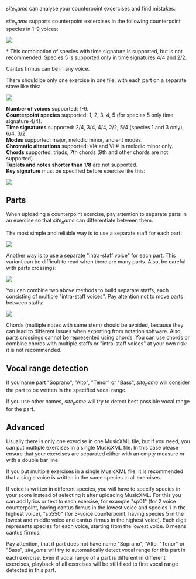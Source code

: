 $site_name$ can analyse your counterpoint excercises and find mistakes.

$site_name$ supports counterpoint excercises in the following counterpoint species in 1-9 voices:

![](docs/img/species.png)
 
\* This combination of species with time signature is supported, but is not recommended. Species 5 is supported only in time signatures 4/4 and 2/2.

Cantus firmus can be in any voice.

There should be only one exercise in one file, with each part on a separate stave like this:

![](docs/img/part_per_stave.png)

<b>Number of voices</b> supported: 1-9.<br>
<b>Counterpoint species</b> supported: 1, 2, 3, 4, 5 (for species 5 only time signature 4/4).<br>
<b>Time signatures</b> supported: 2/4, 3/4, 4/4, 2/2, 5/4 (species 1 and 3 only), 6/4, 3/2.<br>
<b>Modes</b> supported: major, melodic minor, ancient modes.<br>
<b>Chromatic alterations</b> supported: VI# and VII# in melodic minor only.<br>
<b>Chords</b> supported: triads, 7th chords (9th and other chords are not supported).<br>
<b>Tuplets and notes shorter than 1/8</b> are not supported.<br>
<b>Key signature</b> must be specified before exercise like this:

![](docs/img/key_signature.png)

## Parts

When uploading a counterpoint exercise, pay attention to separate parts in an exercise so that $site_name$ can differentiate between them.

The most simple and reliable way is to use a separate staff for each part:

![](docs/img/voices_staffs.png)

Another way is to use a separate "intra-staff voice" for each part. This variant can be difficult to read when there are many parts. Also, be careful with parts crossings:

![](docs/img/voices_voices.png)

You can combine two above methods to build separate staffs, each consisting of multiple "intra-staff voices". Pay attention not to move parts between staffs:

![](docs/img/voices_staffs_voices.png)

Chords (multiple notes with same stem) should be avoided, because they can lead to different issues when exporting from notation software. Also, parts crossings cannot be represented using chords. You can use chords or combine chords with multiple staffs or "intra-staff voices" at your own risk: it is not recommended.

## Vocal range detection

If you name part "Soprano", "Alto", "Tenor" or "Bass", $site_name$ will consider the part to be written in the specified vocal range.

If you use other names, $site_name$ will try to detect best possible vocal range for the part. 

## Advanced

Usually there is only one exercise in one MusicXML file, but if you need, you can put multiple exercises in a single MusicXML file. In this case please ensure that your exercises are separated either with an empty measure or with a double bar line.

If you put multiple exercises in a single MusicXML file, it is recommended that a single voice is written in the same species in all exercises. 

If voice is written in different species, you will have to specify species in your score instead of selecting it after uploading MusicXML. For this you can add lyrics or text to each exercise, for example "sp01" (for 2 voice counterpoint, having cantus firmus in the lowest voice and species 1 in the highest voice), "sp550" (for 3-voice counterpoint, having species 5 in the lowest and middle voice and cantus firmus in the highest voice). Each digit represents species for each voice, starting from the lowest voice. 0 means cantus firmus.

Pay attention, that if part does not have name "Soprano", "Alto, "Tenor" or "Bass", $site_name$ will try to automatically detect vocal range for this part in each exercise. Even if vocal range of a part is different in different exercises, playback of all exercises will be still fixed to first vocal range detected in this part.